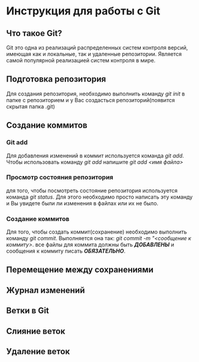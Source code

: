 # Инструкция для работы с Git

## Что такое Git?
Git это одна из реализаций распределенных систем контроля версий, имеющая как и локальные, так и удаленные репозитории. Является самой популярной реализацией систем контроля в мире.
## Подготовка репозитория
Для создания репозитория, необходимо выполнить команду *git init* в папке с репозиторием и у Вас создасться репозиторий(появится скрытая папка .git)

## Создание коммитов

### Git add
Для добавления изменений в коммит используется команда *git add*. Чтобы использовать команду *git add* напишите *git add <имя файла>*

### Просмотр состояния репозитория
для того, чтобы посмотреть состояние репозитория используется команда *git status*. Для этого необходимо просто написать эту команду и Вы увидете были ли изменения в файлах или их не было.


### Создание коммитов
Для того, чтобы создать коммит(сохранение) необходимо выполнить команду *git commit*. Выполняется она так: *git commit -m "<сообщение к коммиту>*. все файлы для коммита должны быть ***ДОБАВЛЕНЫ*** и сообщения к коммиту писать ***ОБЯЗАТЕЛЬНО***.

## Перемещение между сохранениями

## Журнал изменений

## Ветки в Git


## Слияние веток

## Удаление веток

